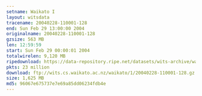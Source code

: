 ```yaml
---
setname: Waikato I
layout: witsdata
tracename: 20040228-110001-128
end: Sun Feb 29 13:00:00 2004
originalname: 20040228-110001-128
gzsize: 563 MB
len: 12:59:59
start: Sun Feb 29 00:00:01 2004
totalwirelen: 9,120 MB
ripedownload: https://data-repository.ripe.net/datasets/wits-archive/waikato/1/20040228-110001-128.gz
pkts: 23 million
download: ftp://wits.cs.waikato.ac.nz/waikato/1/20040228-110001-128.gz
size: 1,625 MB
md5: 96067e675737e7e69a85dd06234fdb4e
---
```

